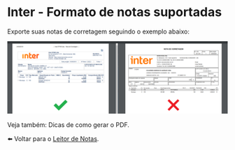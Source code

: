 # Inter - Formato de notas suportadas

Exporte suas notas de corretagem seguindo o exemplo abaixo:

![](../.gitbook/assets/70d9b13536416bc815c9f5fa7802f0c6.png)

Veja também: Dicas de como gerar o PDF.

⬅️ Voltar para o [Leitor de Notas](https://leitordenotas.com.br/).
